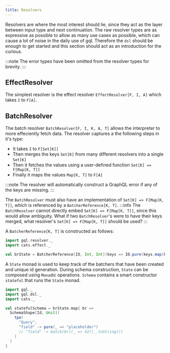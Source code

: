 ```yaml
---
title: Resolvers
---
```

Resolvers are where the most interest should lie, since they act as the layer between input type and next continuation.
The raw resolver types are as expressive as possible to allow as many use cases as possible, which can cause a lot of noise in the daily use of gql.
Therefore the `dsl` should be enough to get started and this section should act as an introduction for the curious.

:::note
The error types have been omitted from the resolver types for brevity.
:::

## EffectResolver
The simplest resolver is the effect resolver `EffectResolver[F, I, A]` which takes `I` to `F[A]`.

## BatchResolver
The batch resolver `BatchResolver[F, I, K, A, T]` allows the interpreter to more effeciently fetch data.
The resolver captures a the following steps in it's type:
 - It takes `I` to `F[Set[K]]`
 - Then merges the keys `Set[K]` from many different resolvers into a single `Set[K]`
 - Then it fetches the values using a user-defined function `Set[K] => F[Map[K, T]]`
 - Finally it maps the values `Map[K, T]` to `F[A]`

:::note
The resolver will automatically construct a GraphQL error if any of the keys are missing.
:::
 
The `BatchResolver` must also have an implementation of `Set[K] => F[Map[K, T]]`, which is referenced by a `BatcherReference[K, T]`.
:::info
The `BatchResolver` cannot directly embed `Set[K] => F[Map[K, T]]`, since this would allow ambiguity.
What if two `BatchResolver`'s were to have their keys merged, what resolver's `Set[K] => F[Map[K, T]]` should be used?
:::

A `BatcherReference[K, T]` is constructed as follows:
```scala mdoc
import gql.resolver._
import cats.effect._

val brState = BatcherReference[IO, Int, Int](keys => IO.pure(keys.map(k => k -> k).toMap))
```
A `State` monad is used to keep track of the batchers that have been created and unique id generation.
During schema construction, `State` can be composed using `Monad`ic operations.
`Schema` contains a smart constructor `stateful` that runs the `State` monad.
```scala mdoc
import gql._
import gql.dsl._
import cats._

val statefulSchema = brState.map{ br =>
  SchemaShape[Id, Unit](
    tpe(
      "Query",
      "field" -> pure(_ => "placeholder")
      // "field" -> batch(br)(_ => 42)(_.toString())
    )
  )
}
```
